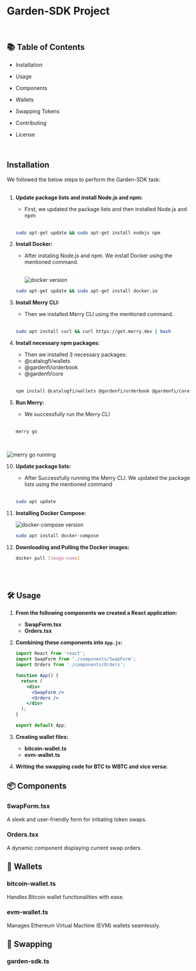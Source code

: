 #  Garden-SDK Project 

<br>

## 📚 Table of Contents

- Installation
- Usage
- Components
- Wallets
- Swapping Tokens
- Contributing
- License

  <br>

## Installation

We followed the below steps to perform the Garden-SDK task: 
<br>
<br>

1. **Update package lists and install Node.js and npm:**
   - First, we updated the package lists and then installed Node.js and npm
     <br>
     <br>

    ```sh
    sudo apt-get update && sudo apt-get install nodejs npm
    ```

3. **Install Docker:**
   - After instaling Node.js and npm. We install Docker using the mentioned command.
     <br>
     <br>

     ![docker version](https://github.com/user-attachments/assets/2088c1a0-bd34-419f-b90a-92b2aa38fba1)


    ```sh
    sudo apt-get update && sudo apt-get install docker.io
    ```

5. **Install Merry CLI:**
   - Then we installed Merry CLI using the mentioned command.
     <br>
     <br>

    ```sh
    sudo apt install curl && curl https://get.merry.dev | bash
    ```

7. **Install necessary npm packages:**
   - Then we installed 3 necessary packages:
   - @catalogfi/wallets
   - @gardenfi/orderbook
   - @gardenfi/core
   <br>

    ```sh
    npm install @catalogfi/wallets @gardenfi/orderbook @gardenfi/core
    ```

9. **Run Merry:**
    - We successfully run the Merry CLI
      <br>
      <br>

    ```sh
    merry go
    ```
<br>

   ![merry go running](https://github.com/user-attachments/assets/32e0b47b-1726-4be5-ba9c-6106b9db02fb)



10. **Update package lists:**
    - After Successfully running the Merry CLI. We updated the package lists using the mentioned command
      <br>
      <br>

    ```sh
    sudo apt update
    ```

12. **Installing Docker Compose:**
    <br>

    ![docker-compose version](https://github.com/user-attachments/assets/a96a9a0e-200d-4686-805c-a117b3c4c4f6)


    ```sh
    sudo apt install docker-compose
    ```
    
15. **Downloading and Pulling the Docker images:**

    ```sh
    docker pull [image-name]
    ```
    <br>
    <br>

## 🛠️ Usage

1. **From the following components we created a React application:**

    - **SwapForm.tsx**
    - **Orders.tsx**

2. **Combining these components into `App.js`:**

    ```jsx
    import React from 'react';
    import SwapForm from './components/SwapForm';
    import Orders from './components/Orders';

    function App() {
      return (
        <div>
          <SwapForm />
          <Orders />
        </div>
      );
    }

    export default App;
    ```

3. **Creating wallet files:**

    - **bitcoin-wallet.ts**
    - **evm-wallet.ts**

4. **Writing the swapping code for BTC to WBTC and vice versa:**



## 📦 Components

### SwapForm.tsx

A sleek and user-friendly form for initiating token swaps.

### Orders.tsx

A dynamic component displaying current swap orders.

## 💼 Wallets

### bitcoin-wallet.ts

Handles Bitcoin wallet functionalities with ease.

### evm-wallet.ts

Manages Ethereum Virtual Machine (EVM) wallets seamlessly.

## 🔄 Swapping 

### garden-sdk.ts
